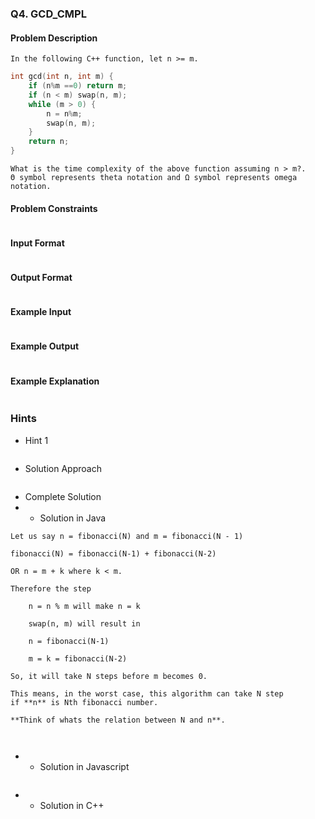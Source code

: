 ### Q4. GCD_CMPL
#### Problem Description
```text
In the following C++ function, let n >= m.
```
```cpp
int gcd(int n, int m) {
    if (n%m ==0) return m;
    if (n < m) swap(n, m);
    while (m > 0) {
        n = n%m;
        swap(n, m);
    }
    return n;
}
```
```text
What is the time complexity of the above function assuming n > m?.
Θ symbol represents theta notation and Ω symbol represents omega notation.
```
#### Problem Constraints
```text

```
#### Input Format
```text

```
#### Output Format
```text

```
#### Example Input
```text

```
#### Example Output
```text

```
#### Example Explanation
```text

```
### Hints
* Hint 1
```text

```
* Solution Approach
```text

```
* Complete Solution
* * Solution in Java

```text
Let us say n = fibonacci(N) and m = fibonacci(N - 1)

fibonacci(N) = fibonacci(N-1) + fibonacci(N-2)

OR n = m + k where k < m. 

Therefore the step 

    n = n % m will make n = k

    swap(n, m) will result in

    n = fibonacci(N-1)

    m = k = fibonacci(N-2)

So, it will take N steps before m becomes 0.

This means, in the worst case, this algorithm can take N step 
if **n** is Nth fibonacci number. 

**Think of whats the relation between N and n**. 


```

```java

```
* * Solution in Javascript
```javascript

```
* * Solution in C++
```cpp

```

